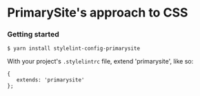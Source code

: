# PrimarySite's approach to CSS

### Getting started

    $ yarn install stylelint-config-primarysite

With your project's `.stylelintrc` file, extend 'primarysite', like so:

    {
       extends: 'primarysite'
    };
